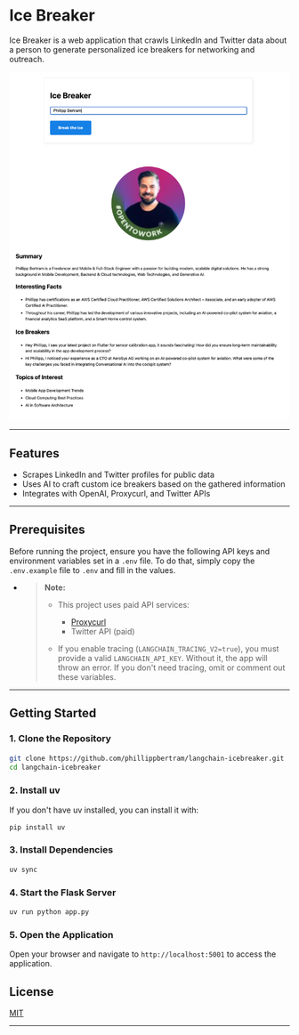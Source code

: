 # Ice Breaker

Ice Breaker is a web application that crawls LinkedIn and Twitter data about a person to generate personalized ice breakers for networking and outreach.

![Screenshot](docs/screenshot.png)

---

## Features

- Scrapes LinkedIn and Twitter profiles for public data
- Uses AI to craft custom ice breakers based on the gathered information
- Integrates with OpenAI, Proxycurl, and Twitter APIs

---

## Prerequisites

Before running the project, ensure you have the following API keys and environment variables set in a `.env` file. To do that, simply copy the `.env.example` file to `.env` and fill in the values.

- > **Note:**
  >
  > - This project uses paid API services:
  >
  >   - [Proxycurl](https://www.proxycurl.com)
  >   - Twitter API (paid)
  >
  > - If you enable tracing (`LANGCHAIN_TRACING_V2=true`), you must provide a valid `LANGCHAIN_API_KEY`. Without it, the app will throw an error. If you don't need tracing, omit or comment out these variables.

---

## Getting Started

### 1. Clone the Repository

```bash
git clone https://github.com/phillippbertram/langchain-icebreaker.git
cd langchain-icebreaker
```

### 2. Install uv

If you don't have uv installed, you can install it with:

```bash
pip install uv
```

### 3. Install Dependencies

```bash
uv sync
```

### 4. Start the Flask Server

```bash
uv run python app.py
```

### 5. Open the Application

Open your browser and navigate to `http://localhost:5001` to access the application.

## License

[MIT](LICENSE)

---
